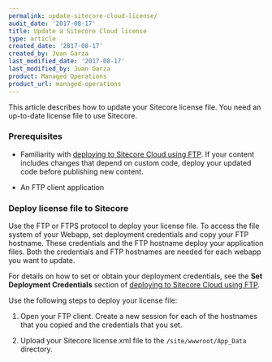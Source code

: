 ```yaml
---
permalink: update-sitecore-cloud-license/
audit_date: '2017-08-17'
title: Update a Sitecore Cloud license
type: article
created_date: '2017-08-17'
created_by: Juan Garza
last_modified_date: '2017-08-17'
last_modified_by: Juan Garza
product: Managed Operations
product_url: managed-operations
---
```


This article describes how to update your Sitecore license file. You need an
up-to-date license file to use Sitecore.

### Prerequisites

- Familiarity with [deploying to Sitecore Cloud using FTP](/how-to/deploy-to-sitecore-cloud-using-ftp). 
If your content includes changes that depend on custom code, deploy your updated code 
before publishing new content.

- An FTP client application

### Deploy license file to Sitecore

Use the FTP or FTPS protocol to deploy your license file. To access the file 
system of your Webapp, set deployment credentials and copy your 
FTP hostname. These credentials and the FTP hostname deploy your application 
files. Both the credentials and FTP hostnames are needed for each webapp you 
want to update. 

For details on how to set or obtain your deployment credentials, see the **Set 
Deployment Credentials** section of 
[deploying to Sitecore Cloud using FTP](/how-to/deploy-to-sitecore-cloud-using-ftp).

Use the following steps to deploy your license file:

1. Open your FTP client. Create a new session for each of the hostnames that 
you copied and the credentials that you set.

2. Upload your Sitecore license.xml file to the `/site/wwwroot/App_Data` directory.

